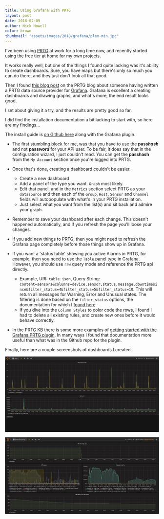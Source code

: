 ```yaml
---
title: Using Grafana with PRTG
layout: post
date: 2018-02-09
author: Nick Howell
color: brown
thumbnail: "assets/images/2018/grafana/plex-min.jpg"
---
```

I've been using [PRTG](https://www.paessler.com/prtg) at work for a long time now, and recently started using the free tier at home for my own projects.

It works really well, but one of the things I found quite lacking was it's ability to create dashboards. Sure, you have maps but there's only so much you can do there, and they just don't look all that good.

Then I found [this blog post](https://blog.paessler.com/prtg-plus-grafana-ftw) on the PRTG blog about someone having written a PRTG data source provider for [Grafana](https://grafana.com/). Grafana is excellent a creating dashboards and drawing graphs, and what's more, the end result looks good.

I set about giving it a try, and the results are pretty good so far.

I did find the installation documentation a bit lacking to start with, so here are my findings...

The install guide is [on Github here](https://github.com/neuralfraud/grafana-prtg/wiki) along with the Grafana plugin.

 * The first stumbling block for me, was that you have to use the __pass*hash*__ and not __pass*word*__ for your API user. To be fair, it does say that in the configuration wizard, I just couldn't read. You can get the __passhash__ from the `My Account` section once you're logged into PRTG.

 * Once that's done, creating a dashboard couldn't be easier.
   * Create a new dashboard
   * Add a panel of the type you want. `Graph` most likely.
   * Edit that panel, and in the `Metrics` section select PRTG as your `datasource` and then each of the `Group`, `Host`, `Sensor` and `Channel` fields will autopopulate with what's in your PRTG installation.
   * Just select what you want from the list(s) and sit back and admire your graph.

 * Remember to save your dashboard after each change. This doesn't happened automatically, and if you refresh the page you'll loose your changes.

 * If you add new things to PRTG, then you might need to refresh the Grafana page completely before those things show up in Grafana.

 * If you want a 'status table' showing you active Alarms in PRTG, for example, then you need to use the `Table` panel type in Grafana. However, you should use `raw` query mode and reference the PRTG api directly.
    * Example, URI: `table.json`, Query String: `content=sensors&columns=device,sensor,status,message,downtimesince&filter_status=4&filter_status=5&filter_status=10`. This will return all messages for Warning, Error and Unusual states. The filtering is done based on the `filter_status` options, the documentation for which I [found here](https://kb.paessler.com/en/topic/58243-filter-status-table)
    * If you dive into the `Column Styles` to color code the rows, I found I had to delete all existing rules, and create new ones before it would behave correctly.

 * In the PRTG KB there is some more examples of [getting started with the Grafana PRTG plugin](https://kb.paessler.com/en/topic/77458-are-there-alternatives-to-maps). In many ways I found that documentation more useful than what was in the Github repo for the plugin.


 Finally, here are a couple screenshots of dashboards I created.

 ![](/assets/images/2018/grafana/plex-min.jpg)

 ![](/assets/images/2018/grafana/video-encoding-min.jpg)
